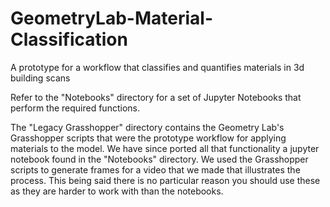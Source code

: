 # GeometryLab-Material-Classification

A prototype for a workflow that classifies and quantifies materials in 3d building scans

Refer to the "Notebooks" directory for a set of Jupyter Notebooks that perform the required functions.

The "Legacy Grasshopper" directory contains the Geometry Lab's Grasshopper scripts that were the prototype workflow for applying materials to the model. We have since ported all that functionality a jupyter notebook found in the "Notebooks" directory. We used the Grasshopper scripts to generate frames for a video that we made that illustrates the process. This being said there is no particular reason you should use these as they are harder to work with than the notebooks.

